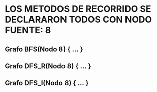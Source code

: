 # LOS METODOS DE RECORRIDO SE DECLARARON TODOS CON NODO FUENTE: 8
## Grafo BFS(Nodo 8) { ... }
## Grafo DFS_R(Nodo 8) { ... }
## Grafo DFS_I(Nodo 8) { ... }

